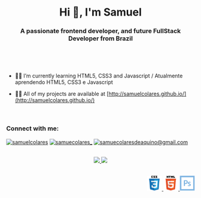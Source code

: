 <h1 align="center">Hi 👋, I'm Samuel</h1>
<h3 align="center">A passionate frontend developer, and future FullStack Developer from Brazil</h3>
<br><br><br>

- 🐱‍👓 I’m currently learning HTML5, CSS3 and Javascript / Atualmente aprendendo HTML5, CSS3 e Javascript

- 👨‍💻 All of my projects are available at [http://samuelcolares.github.io/](http://samuelcolares.github.io/)
<br><br><br>
<h3 align="left">Connect with me:</h3>
<p align="left">
<a href="https://linkedin.com/in/samuelcolares" target="blank"><img align="center" src="https://raw.githubusercontent.com/rahuldkjain/github-profile-readme-generator/master/src/images/icons/Social/linked-in-alt.svg" alt="samuelcolares" height="30" width="40" /></a>
<a href="https://instagram.com/samuecolares_" target="blank"><img align="center" src="https://raw.githubusercontent.com/rahuldkjain/github-profile-readme-generator/master/src/images/icons/Social/instagram.svg" alt="samuecolares_" height="30" width="40" /></a>
<a href="https://instagram.com/samuecolares_" target="blank"><img align="center" src="https://upload.wikimedia.org/wikipedia/commons/8/8c/Gmail_Icon_%282013-2020%29.svg" alt="samuecolaresdeaquino@gmail.com" height="30" width="40" /></a>
</p>

<br>
<!--GIT STATUS-->
<div align="center">
  <a href="https://github.com/samuelcolares">
  <img height="180em" src="https://github-readme-stats.vercel.app/api?username=samuelcolares&show_icons=true&theme=gotham&include_all_commits=true&count_private=true"/>
  <img height="180em" src="https://github-readme-stats.vercel.app/api/top-langs/?username=samuelcolares&layout=compact&langs_count=7&theme=gotham"/>
</div>
<br>

<!--Languages and Tools-->
<p align="right"> <a href="https://www.w3schools.com/css/" target="_blank" rel="noreferrer"> <img src="https://raw.githubusercontent.com/devicons/devicon/master/icons/css3/css3-original-wordmark.svg" alt="css3" width="40" height="40"/> </a> 
<a href="https://www.w3.org/html/" target="_blank" rel="noreferrer"> <img src="https://raw.githubusercontent.com/devicons/devicon/master/icons/html5/html5-original-wordmark.svg" alt="html5" width="40" height="40"/> </a> 
<a href="https://www.photoshop.com/en" target="_blank" rel="noreferrer"> <img src="https://raw.githubusercontent.com/devicons/devicon/master/icons/photoshop/photoshop-line.svg" alt="photoshop" width="40" height="40"/> </a> 
